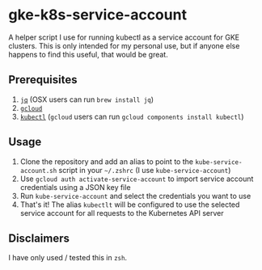# gke-k8s-service-account
A helper script I use for running kubectl as a service account for GKE clusters.
This is only intended for my personal use, but if anyone else happens to find this useful, that would be great.

## Prerequisites

1. [`jq`](https://stedolan.github.io/jq/download/) (OSX users can run `brew install jq`)
2. [`gcloud`](https://cloud.google.com/sdk/docs/quickstart-macos)
3. [`kubectl`](https://kubernetes.io/docs/tasks/tools/install-kubectl/) (`gcloud` users can run `gcloud components install kubectl`)

## Usage

1. Clone the repository and add an alias to point to the `kube-service-account.sh` script in your `~/.zshrc` (I use `kube-service-account`)
2. Use `gcloud auth activate-service-account` to import service account credentials using a JSON key file
3. Run `kube-service-account` and select the credentials you want to use
4. That's it! The alias `kubectlt` will be configured to use the selected service account for all requests to the Kubernetes API server

## Disclaimers

I have only used / tested this in `zsh`.
